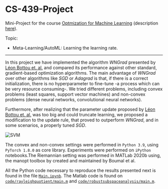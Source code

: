# CS-439-Project

Mini-Project for the course [Optmization for Machine Learning](https://github.com/epfml/OptML_course) (description [here](https://github.com/epfml/OptML_course/blob/master/labs/mini-project/miniproject_description.pdf)).

Topic:
 * Meta-Learning/AutoML: Learning the learning rate. 
---

In this project we have implemented the algorithm *WNGrad* presented by [Léon Bottou et. al.](https://arxiv.org/pdf/1803.02865.pdf) and compared its performance against other standard, gradient-based optimization algorithms. The main advantage of *WNGrad* over other algorithms like *SGD* or *Adagrad* is that, if there is a correct initialization, there is no hyperparameter to fine-tune -a process which can be very resource consuming-. We tried different problems, including convex problems (least squares, support vector machines) and non-convex problems (dense neural networks, convolutional neural networks). 

Furthermore, after realizing that the parameter update proposed by [Léon Bottou et. al.](https://arxiv.org/pdf/1803.02865.pdf) was too big and could truncate learning, we proposed a modification to the update rule, that proved to outperform *WNGrad*, and in some scenarios, a properly tuned *SGD*. 

![SVM](https://user-images.githubusercontent.com/65513243/122281743-e683d280-ceea-11eb-8145-78c9f9430958.png)

The convex and non-convex settings were performed in `Python 3.9`, using `PyTorch 1.8.0` as core library. Experiments were performed on `iPython` notebooks.The Riemannian setting was performed in MATLab 2020b using, the manopt toolbox by created and maintained by Boumal et al. 

All the Python code necessary to reproduce the results presented next is found in the file [`Main.ipynb`](https://github.com/Alejandro-1996/CS-439-Project/code/Main.ipynb). The Matlab code is found on [`code/rayleighquotient/main.m`](https://github.com/Alejandro-1996/CS-439-Project/code/rayleighquotient/main.m) and [`code/robustsubspaceanalysis/main.m`](https://github.com/Alejandro-1996/CS-439-Project/code/robustsubspaceanalysis/main.m).
